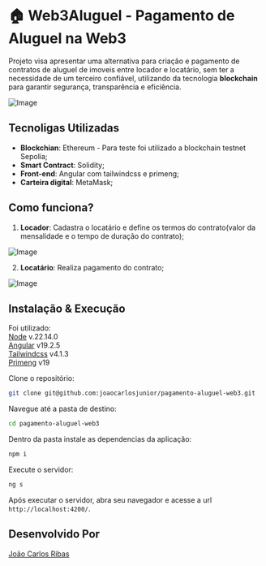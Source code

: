 # 🏠 Web3Aluguel - Pagamento de Aluguel na Web3

Projeto visa apresentar uma alternativa para criação e pagamento de contratos de aluguel de imoveis entre locador e locatário, sem ter a necessidade de um terceiro confiável, utilizando da tecnologia **blockchain** para garantir segurança, transparência e eficiência.

![Image](https://github.com/user-attachments/assets/884aa9ef-2cb9-431e-9e95-45fb31751be1)

## Tecnoligas Utilizadas

- **Blockchian**: Ethereum - Para teste foi utilizado a blockchain testnet Sepolia;
- **Smart Contract**: Solidity;
- **Front-end**: Angular com tailwindcss e primeng;
- **Carteira digital**: MetaMask;

## Como funciona?
1. **Locador**: Cadastra o locatário e define os termos do contrato(valor da mensalidade e o tempo de duração do contrato);

![Image](https://github.com/user-attachments/assets/0be15d93-9180-43a7-a1a7-69cbce300bf8)

2. **Locatário**: Realiza pagamento do contrato;

![Image](https://github.com/user-attachments/assets/ca91f73b-cfdc-4693-8586-80326c664cda)

## Instalação & Execução
Foi utilizado:
<br>[Node](https://nodejs.org/en) v.22.14.0
<br>[Angular](https://angular.dev/) v19.2.5
<br>[Tailwindcss](https://tailwindcss.com/) v4.1.3
<br>[Primeng](https://primeng.org/) v19


Clone o repositório:
```sh
git clone git@github.com:joaocarlosjunior/pagamento-aluguel-web3.git
```

Navegue até a pasta de destino:
```sh
cd pagamento-aluguel-web3
```

Dentro da pasta instale as dependencias da aplicação:
```bash
npm i
```
Execute o servidor:
```bash
ng s
```

Após executar o servidor, abra seu navegador e acesse a url `http://localhost:4200/`.

## Desenvolvido Por
[João Carlos Ribas](https://github.com/joaocarlosjunior)

